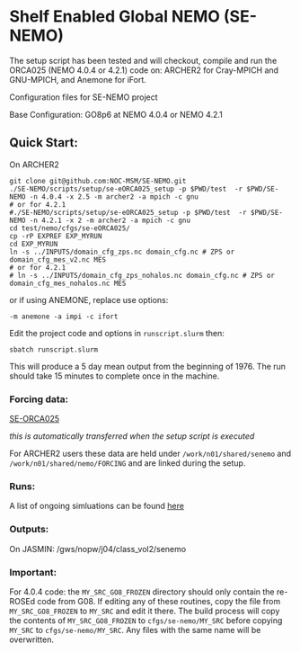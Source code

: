 # Shelf Enabled Global NEMO (SE-NEMO)

The setup script has been tested and will checkout, compile and run the ORCA025 (NEMO 4.0.4 or 4.2.1) code on: ARCHER2 for Cray-MPICH and GNU-MPICH, and Anemone for iFort. 

Configuration files for SE-NEMO project

Base Configuration: GO8p6 at NEMO 4.0.4 or NEMO 4.2.1

## Quick Start:
On ARCHER2
```
git clone git@github.com:NOC-MSM/SE-NEMO.git
./SE-NEMO/scripts/setup/se-eORCA025_setup -p $PWD/test  -r $PWD/SE-NEMO -n 4.0.4 -x 2.5 -m archer2 -a mpich -c gnu
# or for 4.2.1
#./SE-NEMO/scripts/setup/se-eORCA025_setup -p $PWD/test  -r $PWD/SE-NEMO -n 4.2.1 -x 2 -m archer2 -a mpich -c gnu
cd test/nemo/cfgs/se-eORCA025/
cp -rP EXPREF EXP_MYRUN
cd EXP_MYRUN
ln -s ../INPUTS/domain_cfg_zps.nc domain_cfg.nc # ZPS or domain_cfg_mes_v2.nc MES
# or for 4.2.1
# ln -s ../INPUTS/domain_cfg_zps_nohalos.nc domain_cfg.nc # ZPS or domain_cfg_mes_nohalos.nc MES

```
or if using ANEMONE, replace use options:
```
-m anemone -a impi -c ifort
```
Edit the project code and options in  `runscript.slurm` then:
```
sbatch runscript.slurm
```
This will produce a 5 day mean output from the beginning of 1976. The run should take 15 minutes to complete once in the machine.

### Forcing data:

[SE-ORCA025](https://gws-access.jasmin.ac.uk/public/jmmp/se-eORCA025/)

_this is automatically transferred when the setup script is executed_

For ARCHER2 users these data are held under `/work/n01/shared/senemo` and `/work/n01/shared/nemo/FORCING` and are linked during the setup.

### Runs:

A list of ongoing simluations can be found [here](https://github.com/NOC-MSM/SE-NEMO/blob/master/RUNS.md)

### Outputs:

On JASMIN: /gws/nopw/j04/class_vol2/senemo

### Important:

For 4.0.4 code: the `MY_SRC_GO8_FROZEN` directory should only contain the re-ROSEd code from G08. If editing any of these routines, copy the file from `MY_SRC_GO8_FROZEN` to `MY_SRC` and edit it there. The build process will copy the contents of `MY_SRC_GO8_FROZEN` to `cfgs/se-nemo/MY_SRC` before copying `MY_SRC` to `cfgs/se-nemo/MY_SRC`. Any files with the same name will be overwritten.
